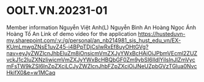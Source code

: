 # OOLT.VN.20231-01
Member information
Nguyễn Việt Anh(L)
Nguyễn Bình An
Hoàng Ngọc Ánh
Hoàng Tố An
Link of demo video for the application
https://husteduvn-my.sharepoint.com/:v:/g/personal/an_nb214981_sis_hust_edu_vn/EX-KUmLmwgZNsE1uvZ45-i4BPpTDjCsIwRxEf8uyOHtGVg?nav=eyJyZWZlcnJhbEluZm8iOnsicmVmZXJyYWxBcHAiOiJPbmVEcml2ZUZvckJ1c2luZXNzIiwicmVmZXJyYWxBcHBQbGF0Zm9ybSI6IldlYiIsInJlZmVycmFsTW9kZSI6InZpZXciLCJyZWZlcnJhbFZpZXciOiJNeUZpbGVzTGlua0NvcHkifX0&e=w1MCaq
